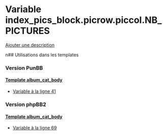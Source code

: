 # Variable index_pics_block.picrow.piccol.NB_PICTURES
[Ajouter une description](https://fa-tvars.appspot.com/index_pics_block.picrow.piccol.NB_PICTURES)

n## Utilisations dans les templates

### Version PunBB

#### [Template album_cat_body](punbb/album_cat_body.md)
* [Variable à la ligne 41](../punbb/album_cat_body.tpl#L41)

### Version phpBB2

#### [Template album_cat_body](subsilver/album_cat_body.md)
* [Variable à la ligne 69](../subsilver/album_cat_body.tpl#L69)